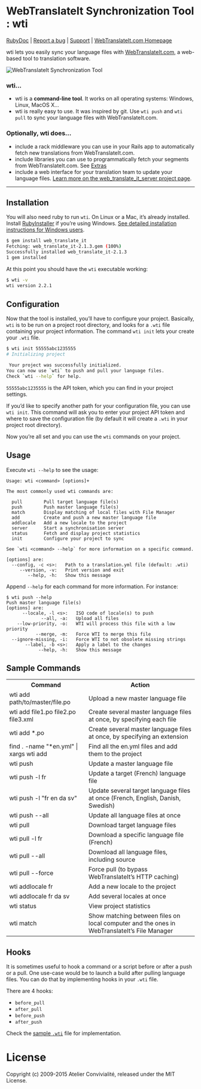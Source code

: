 # WebTranslateIt Synchronization Tool : wti

[RubyDoc](http://rubydoc.info/github/AtelierConvivialite/webtranslateit/) | 
[Report a bug](http://github.com/AtelierConvivialite/webtranslateit/issues) | 
[Support](https://webtranslateit.com/support) |
[WebTranslateIt.com Homepage](https://webtranslateit.com)

wti lets you easily sync your language files with [WebTranslateIt.com](https://webtranslateit.com), a web-based tool to translation software.

![WebTranslateIt Synchronization Tool](http://f.cl.ly/items/2X3m0h0g0I1O1U07163o/wti_example.jpg)

### wti...

* wti is a **command-line tool**. It works on all operating systems: Windows, Linux, MacOS X...
* wti is really easy to use. It was inspired by git. Use `wti push` and `wti pull` to sync your language files with WebTranslateIt.com.

### Optionally, wti does...

* include a rack middleware you can use in your Rails app to automatically fetch new translations from WebTranslateIt.com.
* include libraries you can use to programmatically fetch your segments from WebTranslateIt.com. See [Extras](https://github.com/AtelierConvivialite/webtranslateit/wiki/Extras)
* include a web interface for your translation team to update your language files. [Learn more on the web_translate_it_server project page](https://github.com/AtelierConvivialite/web_translate_it_server).

---

## Installation

You will also need ruby to run `wti`. On Linux or a Mac, it’s already installed. Install [RubyInstaller](http://rubyinstaller.org/) if you’re using Windows. [See detailed installation instructions for Windows users](https://github.com/AtelierConvivialite/webtranslateit/wiki/Install-wti-on-Windows).

``` bash
$ gem install web_translate_it
Fetching: web_translate_it-2.1.3.gem (100%)
Successfully installed web_translate_it-2.1.3
1 gem installed
```
    
At this point you should have the `wti` executable working:

``` bash
$ wti -v
wti version 2.2.1
```

## Configuration

Now that the tool is installed, you’ll have to configure your project. Basically, `wti` is to be run on a project root directory, and looks for a `.wti` file containing your project information. The command `wti init` lets your create your `.wti` file.

``` bash
$ wti init 55555abc1235555
# Initializing project

 Your project was successfully initialized.
You can now use `wti` to push and pull your language files.
Check `wti --help` for help.
```

`55555abc1235555` is the API token, which you can find in your project settings.

If you’d like to specify another path for your configuration file, you can use `wti init`. This command will ask you to enter your project API token and where to save the configuration file (by default it will create a `.wti` in your project root directory).

Now you’re all set and you can use the `wti` commands on your project.

## Usage

Execute `wti --help` to see the usage:

    Usage: wti <command> [options]+
  
    The most commonly used wti commands are:
  
      pull        Pull target language file(s)
      push        Push master language file(s)
      match       Display matching of local files with File Manager
      add         Create and push a new master language file
      addlocale   Add a new locale to the project
      server      Start a synchronisation server
      status      Fetch and display project statistics
      init        Configure your project to sync      

    See `wti <command> --help` for more information on a specific command.
  
    [options] are:
      --config, -c <s>:   Path to a translation.yml file (default: .wti)
         --version, -v:   Print version and exit
            --help, -h:   Show this message

Append `--help` for each command for more information. For instance:

    $ wti push --help
    Push master language file(s)
    [options] are:
          --locale, -l <s>:   ISO code of locale(s) to push
                 --all, -a:   Upload all files
        --low-priority, -o:   WTI will process this file with a low priority
               --merge, -m:   Force WTI to merge this file
      --ignore-missing, -i:   Force WTI to not obsolete missing strings
           --label, -b <s>:   Apply a label to the changes
                --help, -h:   Show this message

## Sample Commands

<table>
  <tr>
    <th>Command</th>
    <th>Action</th>
  </tr>
  <tr>
    <td>wti add path/to/master/file.po</td>
    <td>Upload a new master language file</td>
  </tr>
  <tr>
    <td>wti add file1.po file2.po file3.xml</td>
    <td>Create several master language files at once, by specifying each file</td>
  </tr>
  <tr>
    <td>wti add *.po</td>
    <td>Create several master language files at once, by specifying an extension</td>
  </tr>
  <tr>
    <td>find . -name "*en.yml" | xargs wti add</td>
    <td>Find all the en.yml files and add them to the project</td>
  </tr>
  <tr>
    <td>wti push</td>
    <td>Update a master language file</td>
  </tr>
  <tr>
    <td>wti push -l fr</td>
    <td>Update a target (French) language file</td>
  </tr>
  <tr>
    <td>wti push -l "fr en da sv"</td>
    <td>Update several target language files at once (French, English, Danish, Swedish)</td>
  </tr>
  <tr>
    <td>wti push --all</td>
    <td>Update all language files at once</td>
  </tr>
  <tr>
    <td>wti pull</td>
    <td>Download target language files</td>
  </tr>
  <tr>
    <td>wti pull -l fr</td>
    <td>Download a specific language file (French)</td>
  </tr>
  <tr>
    <td>wti pull --all</td>
    <td>Download all language files, including source</td>
  </tr>
  <tr>
    <td>wti pull --force</td>
    <td>Force pull (to bypass WebTranslateIt’s HTTP caching)</td>
  </tr>
  <tr>
    <td>wti addlocale fr</td>
    <td>Add a new locale to the project</td>
  </tr>
  <tr>
    <td>wti addlocale fr da sv</td>
    <td>Add several locales at once</td>
  </tr>
  <tr>
    <td>wti status</td>
    <td>View project statistics</td>
  </tr>
  <tr>
    <td>wti match</td>
    <td>Show matching between files on local computer and the ones in WebTranslateIt’s File Manager</td>
  </tr>
</table>

## Hooks

It is sometimes useful to hook a command or a script before or after a push or a pull. One use-case would be to launch a build after pulling language files. You can do that by implementing hooks in your `.wti` file.

There are 4 hooks:

* `before_pull`
* `after_pull`
* `before_push`
* `after_push`

Check the [sample `.wti`](https://github.com/AtelierConvivialite/webtranslateit/blob/master/examples/.wti#L9..L13) file for implementation.

# License

Copyright (c) 2009-2015 Atelier Convivialité, released under the MIT License.
